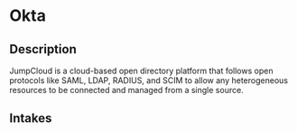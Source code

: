 # Okta

## Description

JumpCloud is a cloud-based open directory platform that follows open protocols like SAML, LDAP, RADIUS, and SCIM to allow any heterogeneous resources to be connected and managed from a single source.

## Intakes
